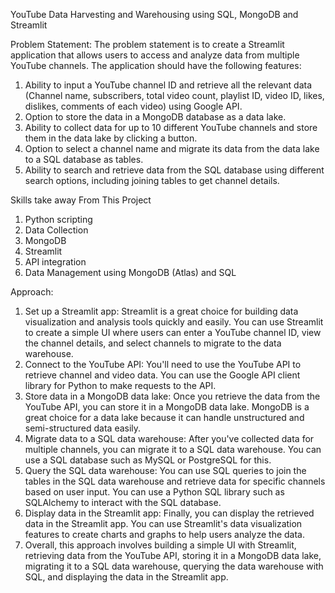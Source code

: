 YouTube Data Harvesting and Warehousing using SQL, MongoDB and Streamlit

Problem Statement:
The problem statement is to create a Streamlit application that allows users to access
and analyze data from multiple YouTube channels. The application should have the
following features:
1) Ability to input a YouTube channel ID and retrieve all the relevant data
  (Channel name, subscribers, total video count, playlist ID, video ID, likes,
  dislikes, comments of each video) using Google API.
2) Option to store the data in a MongoDB database as a data lake.
3) Ability to collect data for up to 10 different YouTube channels and store them in
  the data lake by clicking a button.
4) Option to select a channel name and migrate its data from the data lake to a
  SQL database as tables.
5) Ability to search and retrieve data from the SQL database using different
  search options, including joining tables to get channel details.

Skills take away From This Project
1) Python scripting
2) Data Collection
3) MongoDB
4) Streamlit
5) API integration
6) Data Management using MongoDB (Atlas) and SQL

Approach:
1) Set up a Streamlit app: Streamlit is a great choice for building data
  visualization and analysis tools quickly and easily. You can use Streamlit to
  create a simple UI where users can enter a YouTube channel ID, view the
  channel details, and select channels to migrate to the data warehouse.
2) Connect to the YouTube API: You'll need to use the YouTube API to retrieve
  channel and video data. You can use the Google API client library for Python to
  make requests to the API.
3) Store data in a MongoDB data lake: Once you retrieve the data from the
  YouTube API, you can store it in a MongoDB data lake. MongoDB is a great
  choice for a data lake because it can handle unstructured and semi-structured
  data easily.
4) Migrate data to a SQL data warehouse: After you've collected data for
  multiple channels, you can migrate it to a SQL data warehouse. You can use a
  SQL database such as MySQL or PostgreSQL for this.
5) Query the SQL data warehouse: You can use SQL queries to join the tables
  in the SQL data warehouse and retrieve data for specific channels based on
  user input. You can use a Python SQL library such as SQLAlchemy to interact
  with the SQL database.
6) Display data in the Streamlit app: Finally, you can display the retrieved data
  in the Streamlit app. You can use Streamlit's data visualization features to
  create charts and graphs to help users analyze the data.
7) Overall, this approach involves building a simple UI with Streamlit, retrieving data from
  the YouTube API, storing it in a MongoDB data lake, migrating it to a SQL data
  warehouse, querying the data warehouse with SQL, and displaying the data in the
  Streamlit app.
